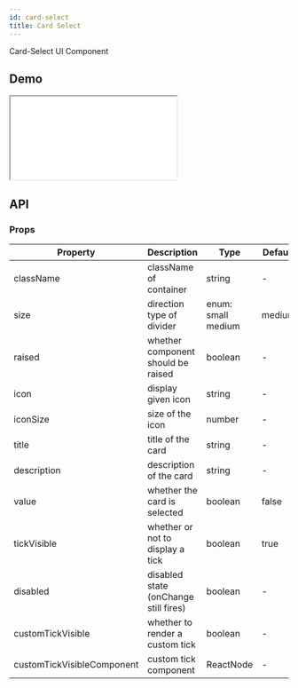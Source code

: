 ```yaml
---
id: card-select
title: Card Select
---
```


Card-Select UI Component

## Demo

<iframe src="/storybook-static/iframe.html?id=components-card-select--default"></iframe>

## API

### Props

| Property                   | Description                           | Type               | Default |
| -------------------------- | ------------------------------------- | ------------------ | ------- |
| className                  | className of container                | string             | -       |
| size                       | direction type of divider             | enum: small medium | medium  |
| raised                     | whether component should be raised    | boolean            | -       |
| icon                       | display given icon                    | string             | -       |
| iconSize                   | size of the icon                      | number             | -       |
| title                      | title of the card                     | string             | -       |
| description                | description of the card               | string             | -       |
| value                      | whether the card is selected          | boolean            | false   |
| tickVisible                | whether or not to display a tick      | boolean            | true    |
| disabled                   | disabled state (onChange still fires) | boolean            | -       |
| customTickVisible          | whether to render a custom tick       | boolean            | -       |
| customTickVisibleComponent | custom tick component                 | ReactNode          | -       |
